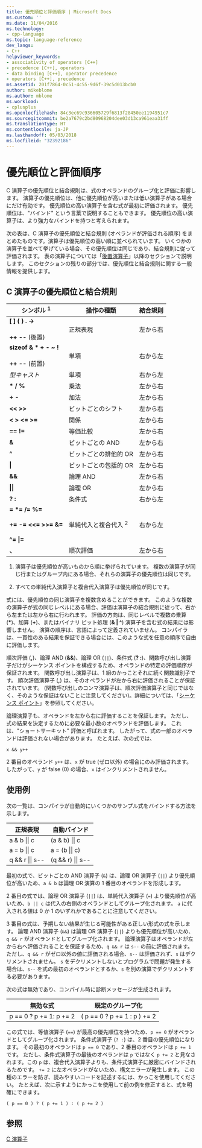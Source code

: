 ```yaml
---
title: 優先順位と評価順序 | Microsoft Docs
ms.custom: ''
ms.date: 11/04/2016
ms.technology:
- cpp-language
ms.topic: language-reference
dev_langs:
- C++
helpviewer_keywords:
- associativity of operators [C++]
- precedence [C++], operators
- data binding [C++], operator precedence
- operators [C++], precedence
ms.assetid: 201f7864-0c51-4c55-9d6f-39c5d013bcb0
author: mikeblome
ms.author: mblome
ms.workload:
- cplusplus
ms.openlocfilehash: 84c3ec69c936605729f6813f28450ee1194951c7
ms.sourcegitcommit: be2a7679c2bd80968204dee03d13ca961eaa31ff
ms.translationtype: HT
ms.contentlocale: ja-JP
ms.lasthandoff: 05/03/2018
ms.locfileid: "32392186"
---
```

# <a name="precedence-and-order-of-evaluation"></a>優先順位と評価順序
C 演算子の優先順位と結合規則は、式のオペランドのグループ化と評価に影響します。 演算子の優先順位は、他に優先順位が高いまたは低い演算子がある場合にだけ有効です。 優先順位の高い演算子を含む式が最初に評価されます。 優先順位は、"バインド" という言葉で説明することもできます。 優先順位の高い演算子は、より強力なバインドを持つと考えられます。  
  
 次の表は、C 演算子の優先順位と結合規則 (オペランドが評価される順序) をまとめたものです。演算子は優先順位の高い順に並べられています。 いくつかの演算子を並べて挙げている場合、その優先順位は同じであり、結合規則に従って評価されます。 表の演算子については「[後置演算子](../c-language/postfix-operators.md)」以降のセクションで説明します。 このセクションの残りの部分では、優先順位と結合規則に関する一般情報を提供します。  
  
## <a name="precedence-and-associativity-of-c-operators"></a>C 演算子の優先順位と結合規則  
  
|シンボル <sup>1</sup>|操作の種類|結合規則|  
|-------------|-----------------------|-------------------|  
|**\[ ] ( ) . ->**<br /><br />**++** **--** (後置)|正規表現|左から右|  
**sizeof & \* + - ~ !**<br /><br />**++ --** (前置)|単項|右から左|  
|*型キャスト*|単項|右から左|  
|**\* / %**|乗法|左から右|  
|**+ -**|加法|左から右|  
|**\<\< >>**|ビットごとのシフト|左から右|  
|**\< > \<= >=**|関係|左から右|  
|**== !=**|等価比較|左から右|  
|**&**|ビットごとの AND|左から右|  
|**^**|ビットごとの排他的 OR|左から右|  
|**&#124;**|ビットごとの包括的 OR|左から右|  
|**&&**|論理 AND|左から右|  
|**&#124;&#124;**|論理 OR|左から右|  
|**? :**|条件式|右から左|  
|**= \*= /= %=**<br /><br /> **+= -= \<\<= >>= &=**<br /><br /> **^= &#124;=**|単純代入と複合代入 <sup>2</sup>|右から左|  
|**、**|順次評価|左から右|  
  
 1. 演算子は優先順位が高いものから順に挙げられています。 複数の演算子が同じ行またはグループ内にある場合、それらの演算子の優先順位は同じです。  
  
 2. すべての単純代入演算子と複合代入演算子は優先順位が同じです。  
  
 式には、優先順位の同じ演算子を複数含めることができます。 このような複数の演算子が式の同じレベルにある場合、評価は演算子の結合規則に従って、右から左または左から右に行われます。 評価の方向は、同じレベルで複数の乗算 (**\***)、加算 (**+**)、またはバイナリ ビット処理 (**& &#124; ^**) 演算子を含む式の結果には影響しません。 演算の順序は、言語によって定義されていません。 コンパイラは、一貫性のある結果を保証できる場合には、このような式を任意の順序で自由に評価します。  
  
 順次評価 (**,**)、論理 AND (**&&**)、論理 OR (`||`)、条件式 (**? :**)、関数呼び出し演算子だけがシーケンス ポイントを構成するため、オペランドの特定の評価順序が保証されます。 関数呼び出し演算子は、1 組のかっことそれに続く関数識別子です。 順次評価演算子 (**,**) は、そのオペランドが左から右に評価されることが保証されています。 (関数呼び出しのコンマ演算子は、順次評価演算子と同じではなく、そのような保証はないことに注意してください)。詳細については、「[シーケンス ポイント](../c-language/c-sequence-points.md)」を参照してください。  
  
 論理演算子も、オペランドを左から右に評価することを保証します。 ただし、式の結果を決定するために必要な最小数のオペランドを評価します。 これは、"ショートサーキット" 評価と呼ばれます。 したがって、式の一部のオペランドは評価されない場合があります。 たとえば、次の式では、  
  
`x && y++`  
  
 2 番目のオペランド `y++` は、`x` が true (ゼロ以外) の場合にのみ評価されます。 したがって、`y` が false (0) の場合、`x` はインクリメントされません。  
  
## <a name="examples"></a>使用例
  
 次の一覧は、コンパイラが自動的にいくつかのサンプル式をバインドする方法を示します。  

|正規表現|自動バインド|  
|----------------|-----------------------|  
|a & b &#124;&#124; c|(a & b) &#124;&#124; c|  
|a = b &#124;&#124; c|a = (b &#124;&#124; c)|  
|q && r &#124;&#124; s--|(q && r) &#124;&#124; s--|  

 最初の式で、ビットごとの AND 演算子 (`&`) は、論理 OR 演算子 (`||`) より優先順位が高いため、`a & b` は論理 OR 演算の 1 番目のオペランドを形成します。  
  
 2 番目の式では、論理 OR 演算子 (`||`) は、単純代入演算子 (`=`) より優先順位が高いため、`b || c` は代入の右側のオペランドとしてグループ化されます。 `a` に代入される値は 0 か 1 のいずれかであることに注意してください。  
  
 3 番目の式は、予期しない結果が生じる可能性がある正しい形式の式を示します。 論理 AND 演算子 (`&&`) は論理 OR 演算子 (`||`) よりも優先順位が高いため、`q && r` がオペランドとしてグループ化されます。 論理演算子はオペランドが左から右へ評価されることを保証するため、`q && r` は `s--` の前に評価されます。 ただし、`q && r` がゼロ以外の値に評価される場合、`s--` は評価されず、`s` はデクリメントされません。 `s` をデクリメントしないとプログラムで問題が発生する場合は、`s--` を式の最初のオペランドとするか、`s` を別の演算でデクリメントする必要があります。  
  
 次の式は無効であり、コンパイル時に診断メッセージが生成されます。  
  
|無効な式|既定のグループ化|  
|------------------------|----------------------|  
|p == 0 ? p += 1: p += 2|( p == 0 ? p += 1 : p ) += 2|  
  
 この式では、等値演算子 (`==`) が最高の優先順位を持つため、`p == 0` がオペランドとしてグループ化されます。 条件式演算子 (`? :`) は、2 番目の優先順位になります。 その最初のオペランドは `p == 0` であり、2 番目のオペランドは `p += 1` です。 ただし、条件式演算子の最後のオペランドは `p` ではなく `p += 2` と見なされます。この `p` は、複合代入演算子よりも、条件式演算子に厳密にバインドされるためです。 `+= 2` に左オペランドがないため、構文エラーが発生します。 この種のエラーを防ぎ、読みやすいコードを記述するには、かっこを使用してください。 たとえば、次に示すようにかっこを使用して前の例を修正すると、式を明確にできます。  
  
`( p == 0 ) ? ( p += 1 ) : ( p += 2 )`  
  
## <a name="see-also"></a>参照  
 [C 演算子](../c-language/c-operators.md)
